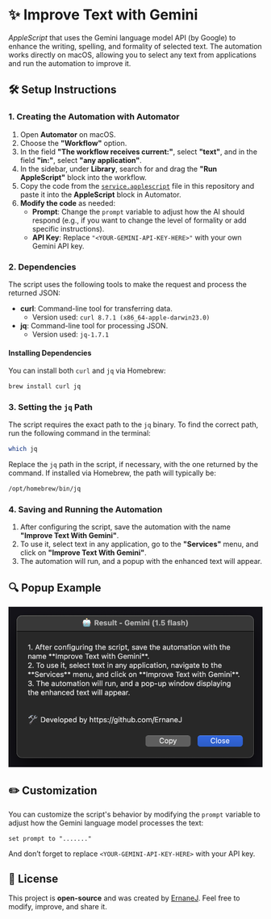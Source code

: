 # ✨ Improve Text with Gemini

*AppleScript* that uses the Gemini language model API (by Google) to enhance the writing, spelling, and formality of selected text. The automation works directly on macOS, allowing you to select any text from applications and run the automation to improve it.

## 🛠️ Setup Instructions

### 1. Creating the Automation with Automator

1. Open **Automator** on macOS.
2. Choose the **"Workflow"** option.
3. In the field **"The workflow receives current:"**, select **"text"**, and in the field **"in:"**, select **"any application"**.
4. In the sidebar, under **Library**, search for and drag the **"Run AppleScript"** block into the workflow.
5. Copy the code from the [`service.applescript`](service.applescript) file in this repository and paste it into the **AppleScript** block in Automator.
6. **Modify the code** as needed:
    - **Prompt**: Change the `prompt` variable to adjust how the AI should respond (e.g., if you want to change the level of formality or add specific instructions).
    - **API Key**: Replace `"<YOUR-GEMINI-API-KEY-HERE>"` with your own Gemini API key.

### 2. Dependencies

The script uses the following tools to make the request and process the returned JSON:

- **curl**: Command-line tool for transferring data.
  - Version used: `curl 8.7.1 (x86_64-apple-darwin23.0)`
- **jq**: Command-line tool for processing JSON.
  - Version used: `jq-1.7.1`

#### Installing Dependencies

You can install both `curl` and `jq` via Homebrew:

```bash
brew install curl jq
```

### 3. Setting the `jq` Path

The script requires the exact path to the `jq` binary. To find the correct path, run the following command in the terminal:

```bash
which jq
```

Replace the `jq` path in the script, if necessary, with the one returned by the command. If installed via Homebrew, the path will typically be:

```bash
/opt/homebrew/bin/jq
```

### 4. Saving and Running the Automation

1. After configuring the script, save the automation with the name **"Improve Text With Gemini"**.
2. To use it, select text in any application, go to the **"Services"** menu, and click on **"Improve Text With Gemini"**.
3. The automation will run, and a popup with the enhanced text will appear.

## 🔍 Popup Example

![generated popup](assets/preview.png)

## ✏️ Customization

You can customize the script's behavior by modifying the `prompt` variable to adjust how the Gemini language model processes the text:

```applescript
set prompt to "......."
```

And don’t forget to replace `<YOUR-GEMINI-API-KEY-HERE>` with your API key.

## 🚀 License

This project is **open-source** and was created by [ErnaneJ](https://github.com/ErnaneJ). Feel free to modify, improve, and share it.